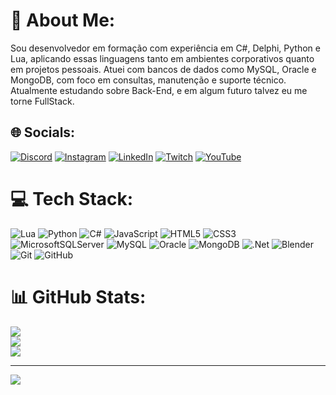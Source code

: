 # 💫 About Me:
Sou desenvolvedor em formação com experiência em C#, Delphi, Python e Lua, aplicando essas linguagens tanto em ambientes corporativos quanto em projetos pessoais. Atuei com bancos de dados como MySQL, Oracle e MongoDB, com foco em consultas, manutenção e suporte técnico. Atualmente estudando sobre Back-End, e em algum futuro talvez eu me torne FullStack.


## 🌐 Socials:
[![Discord](https://img.shields.io/badge/Discord-%237289DA.svg?logo=discord&logoColor=white)](https://discord.gg/vaqueiroofc) [![Instagram](https://img.shields.io/badge/Instagram-%23E4405F.svg?logo=Instagram&logoColor=white)](https://instagram.com/branquinhojvc) [![LinkedIn](https://img.shields.io/badge/LinkedIn-%230077B5.svg?logo=linkedin&logoColor=white)](https://linkedin.com/in/branquinhojvc) [![Twitch](https://img.shields.io/badge/Twitch-%239146FF.svg?logo=Twitch&logoColor=white)](https://twitch.tv/littlewhite7777) [![YouTube](https://img.shields.io/badge/YouTube-%23FF0000.svg?logo=YouTube&logoColor=white)](https://youtube.com/@At0mNoir) 

# 💻 Tech Stack:
![Lua](https://img.shields.io/badge/lua-%232C2D72.svg?style=for-the-badge&logo=lua&logoColor=white) ![Python](https://img.shields.io/badge/python-3670A0?style=for-the-badge&logo=python&logoColor=ffdd54) ![C#](https://img.shields.io/badge/c%23-%23239120.svg?style=for-the-badge&logo=csharp&logoColor=white) ![JavaScript](https://img.shields.io/badge/javascript-%23323330.svg?style=for-the-badge&logo=javascript&logoColor=%23F7DF1E) ![HTML5](https://img.shields.io/badge/html5-%23E34F26.svg?style=for-the-badge&logo=html5&logoColor=white) ![CSS3](https://img.shields.io/badge/css3-%231572B6.svg?style=for-the-badge&logo=css3&logoColor=white) ![MicrosoftSQLServer](https://img.shields.io/badge/Microsoft%20SQL%20Server-CC2927?style=for-the-badge&logo=microsoft%20sql%20server&logoColor=white) ![MySQL](https://img.shields.io/badge/mysql-4479A1.svg?style=for-the-badge&logo=mysql&logoColor=white) ![Oracle](https://img.shields.io/badge/Oracle-F80000?style=for-the-badge&logo=oracle&logoColor=white) ![MongoDB](https://img.shields.io/badge/MongoDB-%234ea94b.svg?style=for-the-badge&logo=mongodb&logoColor=white) ![.Net](https://img.shields.io/badge/.NET-5C2D91?style=for-the-badge&logo=.net&logoColor=white) ![Blender](https://img.shields.io/badge/blender-%23F5792A.svg?style=for-the-badge&logo=blender&logoColor=white) ![Git](https://img.shields.io/badge/git-%23F05033.svg?style=for-the-badge&logo=git&logoColor=white) ![GitHub](https://img.shields.io/badge/github-%23121011.svg?style=for-the-badge&logo=github&logoColor=white)
# 📊 GitHub Stats:
![](https://github-readme-stats.vercel.app/api?username=branquinhojvc&theme=blue_navy&hide_border=false&include_all_commits=true&count_private=false)<br/>
![](https://nirzak-streak-stats.vercel.app/?user=branquinhojvc&theme=blue_navy&hide_border=false)<br/>
![](https://github-readme-stats.vercel.app/api/top-langs/?username=branquinhojvc&theme=blue_navy&hide_border=false&include_all_commits=true&count_private=false&layout=compact)

---
[![](https://visitcount.itsvg.in/api?id=branquinhojvc&icon=2&color=0)](https://visitcount.itsvg.in)

<!-- Proudly created with GPRM ( https://gprm.itsvg.in ) -->

